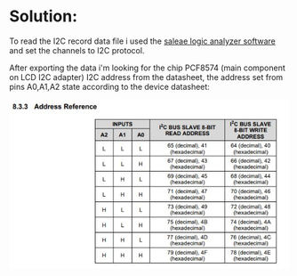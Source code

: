 # Solution:

To read the I2C record data file i used the [saleae logic analyzer software](https://www.saleae.com/downloads/) and set the channels to I2C protocol.

After exporting the data i'm looking for the chip PCF8574 (main component on LCD I2C adapter) I2C address from the datasheet, the address set from pins A0,A1,A2 state according to the device datasheet: 

![alt text](https://github.com/VikiFadlon/HackTheBox/blob/master/Hardware/Mission%20Pinpossible/Images/PCF8574.JPG)

